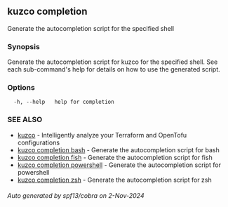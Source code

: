 ## kuzco completion

Generate the autocompletion script for the specified shell

### Synopsis

Generate the autocompletion script for kuzco for the specified shell.
See each sub-command's help for details on how to use the generated script.


### Options

```
  -h, --help   help for completion
```

### SEE ALSO

* [kuzco](kuzco.md)	 - Intelligently analyze your Terraform and OpenTofu configurations
* [kuzco completion bash](kuzco_completion_bash.md)	 - Generate the autocompletion script for bash
* [kuzco completion fish](kuzco_completion_fish.md)	 - Generate the autocompletion script for fish
* [kuzco completion powershell](kuzco_completion_powershell.md)	 - Generate the autocompletion script for powershell
* [kuzco completion zsh](kuzco_completion_zsh.md)	 - Generate the autocompletion script for zsh

###### Auto generated by spf13/cobra on 2-Nov-2024
